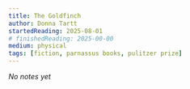 ```yaml
---
title: The Goldfinch
author: Donna Tartt
startedReading: 2025-08-01
# finishedReading: 2025-00-00
medium: physical
tags: [fiction, parnassus books, pulitzer prize]
---
```


_No notes yet_
